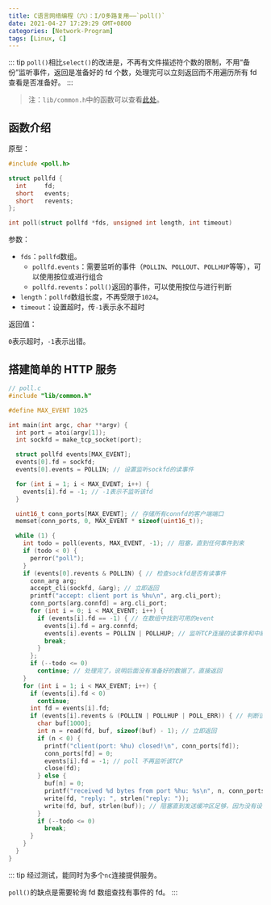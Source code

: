 ```yaml
---
title: C语言网络编程（六）：I/O多路复用——`poll()`
date: 2021-04-27 17:29:29 GMT+0800
categories: [Network-Program]
tags: [Linux, C]
---
```


::: tip
`poll()`相比`select()`的改进是，不再有文件描述符个数的限制，不用“备份”监听事件，返回是准备好的 fd 个数，处理完可以立刻返回而不用遍历所有 fd 查看是否准备好。
:::

<!-- more -->

> 注：`lib/common.h`中的函数可以查看[此处](./lib.md)。

## 函数介绍

原型：

```c
#include <poll.h>

struct pollfd {
  int     fd;
  short   events;
  short   revents;
};

int poll(struct pollfd *fds, unsigned int length, int timeout)
```

参数：

- `fds`：`pollfd`数组。
  - `pollfd.events`：需要监听的事件（`POLLIN`、`POLLOUT`、`POLLHUP`等等），可以使用按位或进行组合
  - `pollfd.revents`：`poll()`返回的事件，可以使用按位与进行判断
- `length`：`pollfd`数组长度，不再受限于`1024`。
- `timeout`：设置超时，传`-1`表示永不超时

返回值：

`0`表示超时，`-1`表示出错。

## 搭建简单的 HTTP 服务

```C
// poll.c
#include "lib/common.h"

#define MAX_EVENT 1025

int main(int argc, char **argv) {
  int port = atoi(argv[1]);
  int sockfd = make_tcp_socket(port);

  struct pollfd events[MAX_EVENT];
  events[0].fd = sockfd;
  events[0].events = POLLIN; // 设置监听sockfd的读事件

  for (int i = 1; i < MAX_EVENT; i++) {
    events[i].fd = -1; // -1表示不监听该fd
  }

  uint16_t conn_ports[MAX_EVENT]; // 存储所有connfd的客户端端口
  memset(conn_ports, 0, MAX_EVENT * sizeof(uint16_t));

  while (1) {
    int todo = poll(events, MAX_EVENT, -1); // 阻塞，直到任何事件到来
    if (todo < 0) {
      perror("poll");
    }
    if (events[0].revents & POLLIN) { // 检查sockfd是否有读事件
      conn_arg arg;
      accept_cli(sockfd, &arg); // 立即返回
      printf("accept: client port is %hu\n", arg.cli_port);
      conn_ports[arg.connfd] = arg.cli_port;
      for (int i = 0; i < MAX_EVENT; i++) {
        if (events[i].fd == -1) { // 在数组中找到可用的event
          events[i].fd = arg.connfd;
          events[i].events = POLLIN | POLLHUP; // 监听TCP连接的读事件和中断事件
          break;
        }
      };
      if (--todo <= 0)
        continue; // 处理完了，说明后面没有准备好的数据了，直接返回
    }
    for (int i = 1; i < MAX_EVENT; i++) {
      if (events[i].fd < 0)
        continue;
      int fd = events[i].fd;
      if (events[i].revents & (POLLIN | POLLHUP | POLL_ERR)) { // 判断该fd是否有读事件、中断事件或者错误事件
        char buf[1000];
        int n = read(fd, buf, sizeof(buf) - 1); // 立即返回
        if (n < 0) {
          printf("client(port: %hu) closed!\n", conn_ports[fd]);
          conn_ports[fd] = 0;
          events[i].fd = -1; // poll 不再监听该TCP
          close(fd);
        } else {
          buf[n] = 0;
          printf("received %d bytes from port %hu: %s\n", n, conn_ports[fd], buf);
          write(fd, "reply: ", strlen("reply: "));
          write(fd, buf, strlen(buf)); // 阻塞直到发送缓冲区足够，因为没有设置select监听该fd的可读事件
        }
        if (--todo <= 0)
          break;
      }
    }
  }
}
```

::: tip
经过测试，能同时为多个`nc`连接提供服务。

`poll()`的缺点是需要轮询 fd 数组查找有事件的 fd。
:::
